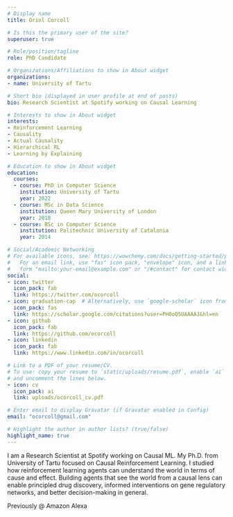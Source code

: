 ```yaml
---
# Display name
title: Oriol Corcoll

# Is this the primary user of the site?
superuser: true

# Role/position/tagline
role: PhD Candidate

# Organizations/Affiliations to show in About widget
organizations:
- name: University of Tartu

# Short bio (displayed in user profile at end of posts)
bio: Research Scientist at Spotify working on Causal Learning

# Interests to show in About widget
interests:
- Reinforcement Learning
- Causality
- Actual Causality
- Hierarchical RL
- Learning by Explaining

# Education to show in About widget
education:
  courses:
  - course: PhD in Computer Science
    institution: University of Tartu
    year: 2022
  - course: MSc in Data Science
    institution: Queen Mary University of London
    year: 2018
  - course: BSc in Computer Science
    institution: Politechnic University of Catalonia
    year: 2014

# Social/Academic Networking
# For available icons, see: https://wowchemy.com/docs/getting-started/page-builder/#icons
#   For an email link, use "fas" icon pack, "envelope" icon, and a link in the
#   form "mailto:your-email@example.com" or "/#contact" for contact widget.
social:
- icon: twitter
  icon_pack: fab
  link: https://twitter.com/ocorcoll
- icon: graduation-cap  # Alternatively, use `google-scholar` icon from `ai` icon pack
  icon_pack: fas
  link: https://scholar.google.com/citations?user=PH0oQ5UAAAAJ&hl=en
- icon: github
  icon_pack: fab
  link: https://github.com/ocorcoll
- icon: linkedin
  icon_pack: fab
  link: https://www.linkedin.com/in/ocorcoll

# Link to a PDF of your resume/CV.
# To use: copy your resume to `static/uploads/resume.pdf`, enable `ai` icons in `params.toml`,
# and uncomment the lines below.
- icon: cv
  icon_pack: ai
  link: uploads/ocorcoll_cv.pdf

# Enter email to display Gravatar (if Gravatar enabled in Config)
email: "ocorcoll@gmail.com"

# Highlight the author in author lists? (true/false)
highlight_name: true
---
```

I am a Research Scientist at Spotify working on Causal ML. My Ph.D. from University of Tartu focused on Causal Reinforcement Learning. I studied how reinforcement learning agents can understand the world in terms of cause and effect. Building agents that see the world from a causal lens can enable principled drug discovery, informed interventions on gene regulatory networks, and better decision-making in general.


Previously @ Amazon Alexa